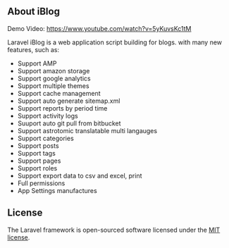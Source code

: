 ## About iBlog
            
Demo Video: https://www.youtube.com/watch?v=5yKuvsKc1tM
       
Laravel iBlog is a web application script building for blogs. with many new features, such as: 

- Support AMP
- Support amazon storage
- Support google analytics
- Support multiple themes
- Support cache management  
- Support auto generate sitemap.xml   
- Support reports by period time 
- Support activity logs  
- Suuport auto git pull from bitbucket 
- Support astrotomic translatable multi langauges  
- Support categories  
- Support posts  
- Support tags  
- Support pages 
- Support roles 
- Support export data to csv and excel, print 
- Full permissions 
- App Settings manufactures 
          
        
## License

The Laravel framework is open-sourced software licensed under the [MIT license](https://opensource.org/licenses/MIT).
